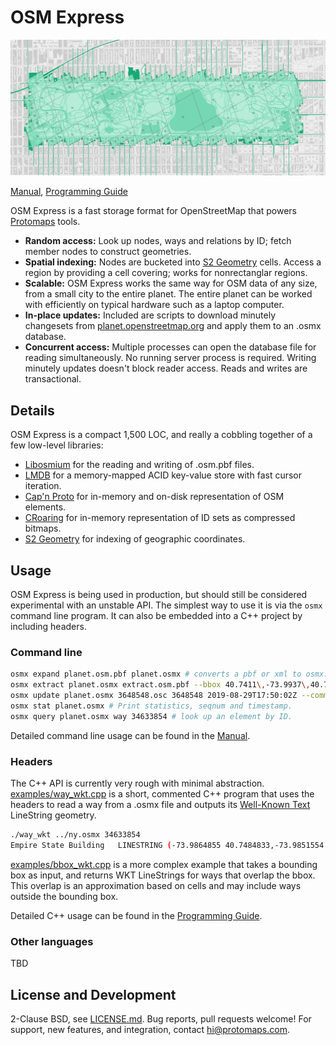# OSM Express

![Screenshot](examples/screenshot.png)

[Manual](https://protomaps.com/docs/osmexpress/), [Programming Guide](https://protomaps.com/docs/osmexpress/programming-guide/)

OSM Express is a fast storage format for OpenStreetMap that powers [Protomaps](https://protomaps.com) tools.

* **Random access:** Look up nodes, ways and relations by ID; fetch member nodes to construct geometries.
* **Spatial indexing:** Nodes are bucketed into [S2 Geometry](http://s2geometry.io) cells. Access a region by providing a cell covering; works for nonrectanglar regions.
* **Scalable:** OSM Express works the same way for OSM data of any size, from a small city to the entire planet. The entire planet can be worked with efficiently on typical hardware such as a laptop computer.
* **In-place updates:** Included are scripts to download minutely changesets from [planet.openstreetmap.org](https://planet.openstreetmap.org) and apply them to an .osmx database.
* **Concurrent access:** Multiple processes can open the database file for reading simultaneously. No running server process is required. Writing minutely updates doesn't block reader access. Reads and writes are transactional. 

## Details

OSM Express is a compact 1,500 LOC, and really a cobbling together of a few low-level libraries:

* [Libosmium](https://osmcode.org/libosmium/index.html) for the reading and writing of .osm.pbf files.
* [LMDB](https://symas.com/lmdb) for a memory-mapped ACID key-value store with fast cursor iteration.
* [Cap'n Proto](https://capnproto.org) for in-memory and on-disk representation of OSM elements.
* [CRoaring](https://roaringbitmap.org) for in-memory representation of ID sets as compressed bitmaps.
* [S2 Geometry](http://s2geometry.io) for indexing of geographic coordinates.

## Usage

OSM Express is being used in production, but should still be considered experimental with an unstable API. The simplest way to use it is via the `osmx` command line program. It can also be embedded into a C++ project by including headers.

### Command line

```bash
osmx expand planet.osm.pbf planet.osmx # converts a pbf or xml to osmx. Takes 5-10 hours for the planet, resulting in a ~600GB file.
osmx extract planet.osmx extract.osm.pbf --bbox 40.7411\,-73.9937\,40.7486\,-73.9821 # extract a new pbf for the given bounding box.
osmx update planet.osmx 3648548.osc 3648548 2019-08-29T17:50:02Z --commit # applies an OsmChange diff.
osmx stat planet.osmx # Print statistics, seqnum and timestamp.
osmx query planet.osmx way 34633854 # look up an element by ID.
```

Detailed command line usage can be found in the [Manual](https://protomaps.com/docs/osmexpress).

### Headers

The C++ API is currently very rough with minimal abstraction. [examples/way_wkt.cpp](examples/way_wkt.cpp) is a short, commented C++ program that uses the headers to read a way from a .osmx file and outputs its [Well-Known Text](https://en.wikipedia.org/wiki/Well-known_text_representation_of_geometry) LineString geometry.

```bash
./way_wkt ../ny.osmx 34633854
Empire State Building	LINESTRING (-73.9864855 40.7484833,-73.9851554 40.7479226,-73.9848259 40.7483735,-73.9861526 40.7489422,-73.9863111 40.7487242,-73.9863282 40.7487007,-73.9864684 40.7485078,-73.9864855 40.7484833)
```

[examples/bbox_wkt.cpp](examples/bbox_wkt.cpp) is a more complex example that takes a bounding box as input, and returns WKT LineStrings for ways that overlap the bbox. This overlap is an approximation based on cells and may include ways outside the bounding box.

Detailed C++ usage can be found in the [Programming Guide](https://protomaps.com/docs/osmexpress/programming-guide).

### Other languages

TBD

## License and Development

2-Clause BSD, see [LICENSE.md](LICENSE.md). Bug reports, pull requests welcome! For support, new features, and integration, contact [hi@protomaps.com](mailto:hi@protomaps.com).

